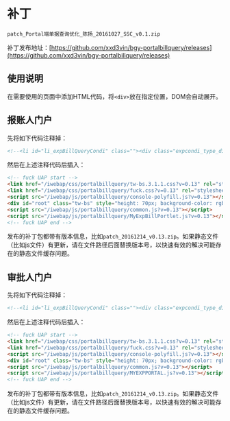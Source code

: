 # 补丁

`patch_Portal端单据查询优化_陈扬_20161027_SSC_v0.1.zip`

补丁发布地址：[https://github.com/xxd3vin/bgy-portalbillquery/releases](https://github.com/xxd3vin/bgy-portalbillquery/releases)

## 使用说明

在需要使用的页面中添加HTML代码，将`<div>`放在指定位置，DOM会自动展开。

## 报账人门户

先将如下代码注释掉：

```html
<!--<li id="li_expBillQueryCondi" class=""><div class="expcondi_type_div">模糊搜索</div><div id="expense_likequery_link"><span><input onblur="javascript:resetValue();" onkeydown="javascript:enterEvent(event);" type='text' placeholder="单据编号" id='likequery'/></span><span  style="color:#028FD1;cursor:pointer;" onclick="javascript:queryExpenseBillByLike();">&nbsp;&nbsp;查询</span></div></li>-->
```

然后在上述注释代码后插入：

```html
<!-- fuck UAP start -->
<link href="/iwebap/css/portalbillquery/tw-bs.3.1.1.css?v=0.13" rel="stylesheet">
<link href="/iwebap/css/portalbillquery/fuck.css?v=0.13" rel="stylesheet">
<script src="/iwebap/js/portalbillquery/console-polyfill.js?v=0.13"></script>
<div id="root" class="tw-bs" style="height: 70px; background-color: rgb(241, 241, 241);"></div>
<script src="/iwebap/js/portalbillquery/common.js?v=0.13"></script>
<script src="/iwebap/js/portalbillquery/MyExpBillPortlet.js?v=0.13"></script>
<!-- fuck UAP end -->
```

发布的补丁包都带有版本信息，比如`patch_20161214_v0.13.zip`。如果静态文件（比如js文件）有更新，请在文件路径后面替换版本号，以快速有效的解决可能存在的静态文件缓存问题。

## 审批人门户

先将如下代码注释掉：

```html
<!--<li id="li_expBillQueryCondi" class=""><div class="expcondi_type_div">模糊搜索</div><div class='expcondi_div'><span style="height:50px"><input height=50px  style="width:160px" onblur="javascript:resetValue();" onkeydown="javascript:enterEvent(event);" type='text'placeholder="单据编号" id='likequery'/></span><span  style="color:#028FD1;cursor:pointer;" onclick="javascript:queryExpenseBillByLike();">&nbsp;&nbsp;查询</span></div></li>-->
```

然后在上述注释代码后插入：

```html
<!-- fuck UAP start -->
<link href="/iwebap/css/portalbillquery/tw-bs.3.1.1.css?v=0.13" rel="stylesheet">
<link href="/iwebap/css/portalbillquery/fuck.css?v=0.13" rel="stylesheet">
<script src="/iwebap/js/portalbillquery/console-polyfill.js?v=0.13"></script>
<div id="root" class="tw-bs" style="height: 70px; background-color: rgb(241, 241, 241);"></div>
<script src="/iwebap/js/portalbillquery/common.js?v=0.13"></script>
<script src="/iwebap/js/portalbillquery/MYEXPPORTAL.js?v=0.13"></script>
<!-- fuck UAP end -->
```

发布的补丁包都带有版本信息，比如`patch_20161214_v0.13.zip`。如果静态文件（比如js文件）有更新，请在文件路径后面替换版本号，以快速有效的解决可能存在的静态文件缓存问题。

